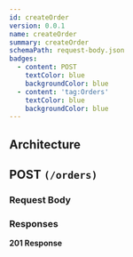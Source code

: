 ```yaml
---
id: createOrder
version: 0.0.1
name: createOrder
summary: createOrder
schemaPath: request-body.json
badges:
  - content: POST
    textColor: blue
    backgroundColor: blue
  - content: 'tag:Orders'
    textColor: blue
    backgroundColor: blue
---
```

## Architecture
<NodeGraph />



## POST `(/orders)`




### Request Body
<SchemaViewer file="request-body.json" maxHeight="500" id="request-body" />


### Responses
**201 Response**
<SchemaViewer file="response-201.json" maxHeight="500" id="response-201" />
